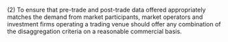 (2) To ensure that pre-trade and post-trade data offered appropriately matches the demand from market participants, market operators and investment firms operating a trading venue should offer any combination of the disaggregation criteria on a reasonable commercial basis.